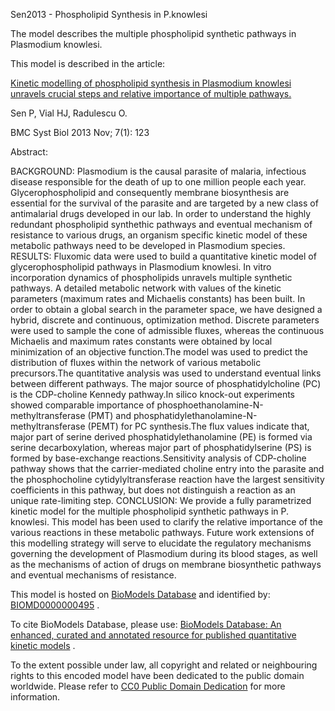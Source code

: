 

Sen2013 - Phospholipid Synthesis in P.knowlesi

The model describes the multiple phospholipid synthetic pathways in Plasmodium
knowlesi.

This model is described in the article:

[Kinetic modelling of phospholipid synthesis in Plasmodium knowlesi unravels
crucial steps and relative importance of multiple
pathways.](http://identifiers.org/pubmed/24209716)

Sen P, Vial HJ, Radulescu O.

BMC Syst Biol 2013 Nov; 7(1): 123

Abstract:

BACKGROUND: Plasmodium is the causal parasite of malaria, infectious disease
responsible for the death of up to one million people each year.
Glycerophospholipid and consequently membrane biosynthesis are essential for
the survival of the parasite and are targeted by a new class of antimalarial
drugs developed in our lab. In order to understand the highly redundant
phospholipid synthethic pathways and eventual mechanism of resistance to
various drugs, an organism specific kinetic model of these metabolic pathways
need to be developed in Plasmodium species. RESULTS: Fluxomic data were used
to build a quantitative kinetic model of glycerophospholipid pathways in
Plasmodium knowlesi. In vitro incorporation dynamics of phospholipids unravels
multiple synthetic pathways. A detailed metabolic network with values of the
kinetic parameters (maximum rates and Michaelis constants) has been built. In
order to obtain a global search in the parameter space, we have designed a
hybrid, discrete and continuous, optimization method. Discrete parameters were
used to sample the cone of admissible fluxes, whereas the continuous Michaelis
and maximum rates constants were obtained by local minimization of an
objective function.The model was used to predict the distribution of fluxes
within the network of various metabolic precursors.The quantitative analysis
was used to understand eventual links between different pathways. The major
source of phosphatidylcholine (PC) is the CDP-choline Kennedy pathway.In
silico knock-out experiments showed comparable importance of
phosphoethanolamine-N-methyltransferase (PMT) and
phosphatidylethanolamine-N-methyltransferase (PEMT) for PC synthesis.The flux
values indicate that, major part of serine derived phosphatidylethanolamine
(PE) is formed via serine decarboxylation, whereas major part of
phosphatidylserine (PS) is formed by base-exchange reactions.Sensitivity
analysis of CDP-choline pathway shows that the carrier-mediated choline entry
into the parasite and the phosphocholine cytidylyltransferase reaction have
the largest sensitivity coefficients in this pathway, but does not distinguish
a reaction as an unique rate-limiting step. CONCLUSION: We provide a fully
parametrized kinetic model for the multiple phospholipid synthetic pathways in
P. knowlesi. This model has been used to clarify the relative importance of
the various reactions in these metabolic pathways. Future work extensions of
this modelling strategy will serve to elucidate the regulatory mechanisms
governing the development of Plasmodium during its blood stages, as well as
the mechanisms of action of drugs on membrane biosynthetic pathways and
eventual mechanisms of resistance.

This model is hosted on [BioModels Database](http://www.ebi.ac.uk/biomodels/)
and identified by:
[BIOMD0000000495](http://identifiers.org/biomodels.db/BIOMD0000000495) .

To cite BioModels Database, please use: [BioModels Database: An enhanced,
curated and annotated resource for published quantitative kinetic
models](http://identifiers.org/pubmed/20587024) .

To the extent possible under law, all copyright and related or neighbouring
rights to this encoded model have been dedicated to the public domain
worldwide. Please refer to [CC0 Public Domain
Dedication](http://creativecommons.org/publicdomain/zero/1.0/) for more
information.


